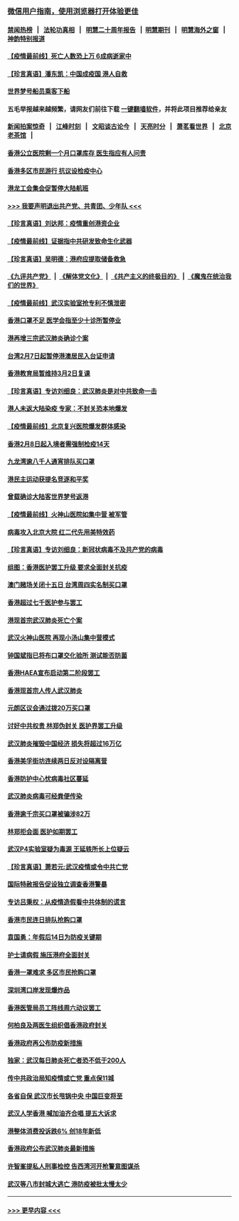 ### [微信用户指南，使用浏览器打开体验更佳](https://github.com/gfw-breaker/banned-news1/blob/master/indexes/wechat-guide.md?t=0)
#### [禁闻热榜](热点新闻.md?t=0)  &nbsp;&nbsp;|&nbsp;&nbsp; [法轮功真相](https://github.com/gfw-breaker/truth/blob/master/README.md?t=0) &nbsp;&nbsp;|&nbsp;&nbsp; [明慧二十周年报告](https://github.com/gfw-breaker/mh-reports/blob/master/README.md?t=0) &nbsp;&nbsp;|&nbsp;&nbsp;[明慧期刊](https://github.com/gfw-breaker/mh-qikan) &nbsp;&nbsp;|&nbsp;&nbsp; [明慧海外之窗](https://github.com/gfw-breaker/mh-news/blob/master/README.md?t=0) &nbsp;&nbsp;|&nbsp;&nbsp; [神韵特别报道](https://github.com/gfw-breaker/mh-news/blob/master/shenyun.md?t=0)
#### [【疫情最前线】死亡人数恐上万 6成病逝家中](../pages/nsc415/n11856687.md?t=02102133) 
#### [【珍言真语】潘东凯：中国成疫国 港人自救](../pages/nsc415/n11856962.md?t=02102133) 
#### [世界梦号船员乘客下船](../pages/nsc415/n11856883.md?t=02102133) 
#### 五毛举报越来越频繁，请网友们前往下载 [一键翻墙软件](https://github.com/gfw-breaker/ssr-accounts)，并将此项目推荐给亲友
#### [新闻拍案惊奇](https://github.com/gfw-breaker/banned-news1/blob/master/pages/link4.md) &nbsp;&nbsp;|&nbsp;&nbsp; [江峰时刻](https://github.com/gfw-breaker/banned-news1/blob/master/pages/link4.md) &nbsp;&nbsp;|&nbsp;&nbsp; [文昭谈古论今](https://github.com/gfw-breaker/banned-news1/blob/master/pages/link4.md) &nbsp;&nbsp;|&nbsp;&nbsp; [天亮时分](https://github.com/gfw-breaker/banned-news1/blob/master/pages/link4.md) &nbsp;&nbsp;|&nbsp;&nbsp; [萧茗看世界](https://github.com/gfw-breaker/banned-news1/blob/master/pages/link4.md) &nbsp;&nbsp;|&nbsp;&nbsp; [北京老茶馆](https://github.com/gfw-breaker/banned-news1/blob/master/pages/link4.md) &nbsp;&nbsp;|&nbsp;&nbsp; 
#### [香港公立医院剩一个月口罩库存 医生指应有人问责](../pages/nsc415/n11856875.md?t=02102133) 
#### [香港多区市民游行 抗议设检疫中心](../pages/nsc415/n11856866.md?t=02102133) 
#### [港龙工会集会促暂停大陆航班](../pages/nsc415/n11856840.md?t=02102133) 
#### [>>> 我要声明退出共产党、共青团、少年队 <<<](https://github.com/begood0513/goodnews/blob/master/quit/letter.md) 
#### [【珍言真语】刘达邦：疫情重创港资企业](../pages/nsc415/n11854274.md?t=02102133) 
#### [【疫情最前线】证据指中共研发致命生化武器](../pages/nsc415/n11853087.md?t=02102133) 
#### [【珍言真语】吴明德：港府应提取储备救急](../pages/nsc415/n11852734.md?t=02102133) 
#### [《九评共产党》](https://github.com/begood0513/9ping.md/blob/master/README.md) &nbsp;|&nbsp; [《解体党文化》](../../../../jtdwh.md/blob/master/README.md)  &nbsp;|&nbsp; [《共产主义的终极目的》](../../../../gczydzjmd.md/blob/master/README.md) &nbsp;|&nbsp; [《魔鬼在统治我们的世界》](../../../../mgztzwmdsj.md/blob/master/README.md) 
#### [【疫情最前线】武汉实验室抢专利不慎泄密](../pages/nsc415/n11850310.md?t=02102133) 
#### [香港口罩不足 医学会指至少十诊所暂停业](../pages/nsc415/n11850301.md?t=02102133) 
#### [港再增三宗武汉肺炎确诊个案](../pages/nsc415/n11850328.md?t=02102133) 
#### [台湾2月7日起暂停港澳居民入台证申请](../pages/nsc415/n11850304.md?t=02102133) 
#### [香港教育局暂维持3月2日复课](../pages/nsc415/n11850260.md?t=02102133) 
#### [【珍言真语】专访刘细良：武汉肺炎是对中共致命一击](../pages/nsc415/n11849934.md?t=02102133) 
#### [港人未返大陆染疫 专家：不封关恐本地爆发](../pages/nsc415/n11848021.md?t=02102133) 
#### [【疫情最前线】北京复兴医院爆发群体感染](../pages/nsc415/n11847626.md?t=02102133) 
#### [香港2月8日起入境者需强制检疫14天](../pages/nsc415/n11847658.md?t=02102133) 
#### [九龙湾逾八千人通宵排队买口罩](../pages/nsc415/n11847647.md?t=02102133) 
#### [港民主运动获提名竞逐和平奖](../pages/nsc415/n11847633.md?t=02102133) 
#### [曾载确诊大陆客世界梦号返港](../pages/nsc415/n11847608.md?t=02102133) 
#### [【疫情最前线】火神山医院如集中营 被军管](../pages/nsc415/n11847524.md?t=02102133) 
#### [病毒攻入北京大院 红二代先用美特效药](../pages/nsc415/n11847427.md?t=02102133) 
#### [【珍言真语】专访刘细良：新冠状病毒不及共产党的病毒](../pages/nsc415/n11847164.md?t=02102133) 
#### [组图：香港医护罢工升级 要求全面封关抗疫](../pages/nsc415/n11844107.md?t=02102133) 
#### [澳门赌场关闭十五日 台湾周四实名制买口罩](../pages/nsc415/n11845083.md?t=02102133) 
#### [香港超过七千医护参与罢工](../pages/nsc415/n11845051.md?t=02102133) 
#### [港现首宗武汉肺炎死亡个案](../pages/nsc415/n11844998.md?t=02102133) 
#### [武汉火神山医院 再现小汤山集中营模式](../pages/nsc415/n11844763.md?t=02102133) 
#### [钟国斌指已将布口罩交化验所 测试能否防菌](../pages/nsc415/n11842783.md?t=02102133) 
#### [香港HAEA宣布启动第二阶段罢工](../pages/nsc415/n11842723.md?t=02102133) 
#### [香港现首宗人传人武汉肺炎](../pages/nsc415/n11842766.md?t=02102133) 
#### [元朗区议会通过拨20万买口罩](../pages/nsc415/n11842754.md?t=02102133) 
#### [讨好中共权贵 林郑伪封关 医护界罢工升级](../pages/nsc415/n11842359.md?t=02102133) 
#### [武汉肺炎摧毁中国经济 损失将超过16万亿](../pages/nsc415/n11839723.md?t=02102133) 
#### [香港美孚街坊连续两日反对设隔离营](../pages/nsc415/n11839962.md?t=02102133) 
#### [香港防护中心忧病毒社区蔓延](../pages/nsc415/n11839933.md?t=02102133) 
#### [武汉肺炎病毒可经粪便传染](../pages/nsc415/n11839939.md?t=02102133) 
#### [香港逾千宗买口罩被骗涉82万](../pages/nsc415/n11839914.md?t=02102133) 
#### [林郑拒会面 医护如期罢工](../pages/nsc415/n11839892.md?t=02102133) 
#### [武汉P4实验室疑为毒源 王延轶所长上位疑云](../pages/nsc415/n11835543.md?t=02102133) 
#### [【珍言真语】萧若元:武汉疫情或令中共亡党](../pages/nsc415/n11829394.md?t=02102133) 
#### [国际特赦报告促设独立调查香港警暴](../pages/nsc415/n11833845.md?t=02102133) 
#### [专访吕秉权：从疫情造假看中共体制的谎言](../pages/nsc415/n11833813.md?t=02102133) 
#### [香港市民连日排队抢购口罩](../pages/nsc415/n11833794.md?t=02102133) 
#### [袁国勇：年假后14日为防疫关键期](../pages/nsc415/n11831088.md?t=02102133) 
#### [护士请病假 施压港府全面封关](../pages/nsc415/n11831030.md?t=02102133) 
#### [香港一罩难求 多区市民抢购口罩](../pages/nsc415/n11831002.md?t=02102133) 
#### [深圳湾口岸发现爆炸品](../pages/nsc415/n11828802.md?t=02102133) 
#### [香港医管局员工阵线周六动议罢工](../pages/nsc415/n11828762.md?t=02102133) 
#### [何柏良及两医生组织倡香港政府封关](../pages/nsc415/n11828749.md?t=02102133) 
#### [香港政府再公布防疫新措施](../pages/nsc415/n11828716.md?t=02102133) 
#### [独家：武汉每日肺炎死亡者恐不低于200人](../pages/nsc415/n11828240.md?t=02102133) 
#### [传中共政治局知疫情或亡党 重点保11城](../pages/nsc415/n11828145.md?t=02102133) 
#### [各省自保 武汉市长甩锅中央 中国巨变将至](../pages/nsc415/n11828021.md?t=02102133) 
#### [武汉人学香港 喊加油齐合唱 提五大诉求](../pages/nsc415/n11827046.md?t=02102133) 
#### [港整体消费投诉跌6% 创18年新低](../pages/nsc415/n11817280.md?t=02102133) 
#### [香港政府公布武汉肺炎最新措施](../pages/nsc415/n11817152.md?t=02102133) 
#### [许智峯提私人刑事检控 告西湾河开枪警意图谋杀](../pages/nsc415/n11817132.md?t=02102133) 
#### [武汉等八市封城大逃亡 港防疫被批太慢太少](../pages/nsc415/n11817058.md?t=02102133) 

----
#### [ >>> 更早内容 <<< ](../indexes/nsc415-earlier.md)
